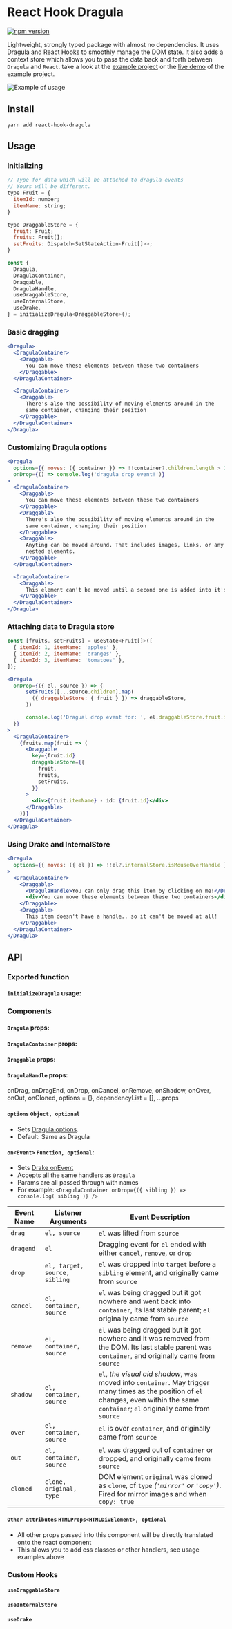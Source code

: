 # React Hook Dragula

[![npm version](https://badge.fury.io/js/react-hook-dragula.svg)](https://badge.fury.io/js/react-hook-dragula)

Lightweight, strongly typed package with almost no dependencies. It uses
Dragula and React Hooks to smoothly manage the DOM state. It also adds a
context store which allows you to pass the data back and forth between
`Dragula` and `React`.  take a look at the [example project]() or the [live
demo]() of the example project.

![Example of usage]()

## Install
```
yarn add react-hook-dragula
```

## Usage

### Initializing

```jsx
// Type for data which will be attached to dragula events
// Yours will be different.
type Fruit = {
  itemId: number;
  itemName: string;
}

type DraggableStore = {
  fruit: Fruit;
  fruits: Fruit[];
  setFruits: Dispatch<SetStateAction<Fruit[]>>;
}

const {
  Dragula,
  DragulaContainer,
  Draggable,
  DragulaHandle,
  useDraggableStore,
  useInternalStore,
  useDrake,
} = initializeDragula<DraggableStore>();
```

### Basic dragging

```jsx
<Dragula>
  <DragulaContainer>
    <Draggable>
      You can move these elements between these two containers
    </Draggable>
  </DragulaContainer>

  <DragulaContainer>
    <Draggable>
      There's also the possibility of moving elements around in the
      same container, changing their position
    </Draggable>
  </DragulaContainer>
</Dragula>
```

### Customizing Dragula options

```jsx
<Dragula
  options={{ moves: ({ container }) => !!container?.children.length > 1 }}
  onDrop={() => console.log('dragula drop event!')}
>
  <DragulaContainer>
    <Draggable>
      You can move these elements between these two containers
    </Draggable>
    <Draggable>
      There's also the possibility of moving elements around in the
      same container, changing their position
    </Draggable>
    <Draggable>
      Anyting can be moved around. That includes images, links, or any other
      nested elements.
    </Draggable>
  </DragulaContainer>

  <DragulaContainer>
    <Draggable>
      This element can't be moved until a second one is added into it's container
    </Draggable>
  </DragulaContainer>
</Dragula>
```


### Attaching data to Dragula store

```jsx
const [fruits, setFruits] = useState<Fruit[]>([
  { itemId: 1, itemName: 'apples' },
  { itemId: 2, itemName: 'oranges' },
  { itemId: 3, itemName: 'tomatoes' },
]);

<Dragula
  onDrop={({ el, source }) => {
      setFruits([...source.children].map(
        ({ draggableStore: { fruit } }) => draggableStore,
      ))

      console.log('Dragual drop event for: ', el.draggableStore.fruit.itemName)
  }}
>
  <DragulaContainer>
    {fruits.map(fruit => (
      <Draggable
        key={fruit.id}
        draggableStore={{
          fruit,
          fruits,
          setFruits,
        }}
      >
        <div>{fruit.itemName} - id: {fruit.id}</div>
      </Draggable>
    ))}
  </DragulaContainer>
</Dragula>
```

### Using Drake and InternalStore
```jsx
<Dragula
  options={{ moves: ({ el }) => !!el?.internalStore.isMouseOverHandle }}
>
  <DragulaContainer>
    <Draggable>
      <DragulaHandle>You can only drag this item by clicking on me!</DragulaHandle>
      <div>You can move these elements between these two containers</div>
    </Draggable>
    <Draggable>
      This item doesn't have a handle.. so it can't be moved at all!
    </Draggable>
  </DragulaContainer>
</Dragula>
```


## API

### Exported function
#### `initializeDragula` usage:

### Components
#### `Dragula` props:
#### `DragulaContainer` props:
#### `Draggable` props:
#### `DragulaHandle` props:

  onDrag,
  onDragEnd,
  onDrop,
  onCancel,
  onRemove,
  onShadow,
  onOver,
  onOut,
  onCloned,
  options = {},
  dependencyList = [],
  ...props
#### `options` `Object, optional`
- Sets [Dragula options](https://github.com/bevacqua/dragula#usage). 
- Default: Same as Dragula

#### `on<Event>` `Function, optional`:
- Sets [Drake onEvent](https://github.com/bevacqua/dragula/blob/master/readme.markdown#drakeon-events)
- Accepts all the same handlers as `Dragula`
- Params are all passed through with names
- For example: `<DragulaContainer onDrop={({ sibling }) => console.log( sibling )} />`

Event Name | Listener Arguments               | Event Description
-----------|----------------------------------|-------------------------------------------------------------------------------------
`drag`     | `el, source`                     | `el` was lifted from `source`
`dragend`  | `el`                             | Dragging event for `el` ended with either `cancel`, `remove`, or `drop`
`drop`     | `el, target, source, sibling`    | `el` was dropped into `target` before a `sibling` element, and originally came from `source`
`cancel`   | `el, container, source`          | `el` was being dragged but it got nowhere and went back into `container`, its last stable parent; `el` originally came from `source`
`remove`   | `el, container, source`          | `el` was being dragged but it got nowhere and it was removed from the DOM. Its last stable parent was `container`, and originally came from `source`
`shadow`   | `el, container, source`          | `el`, _the visual aid shadow_, was moved into `container`. May trigger many times as the position of `el` changes, even within the same `container`; `el` originally came from `source`
`over`     | `el, container, source`          | `el` is over `container`, and originally came from `source`
`out`      | `el, container, source`          | `el` was dragged out of `container` or dropped, and originally came from `source`
`cloned`   | `clone, original, type`          | DOM element `original` was cloned as `clone`, of `type` _(`'mirror'` or `'copy'`)_. Fired for mirror images and when `copy: true`

#### `Other attributes`  `HTMLProps<HTMLDivElement>, optional`
- All other props passed into this component will be directly translated onto the react component
- This allows you to add css classes or other handlers, see usage examples above

### Custom Hooks
#### `useDraggableStore`
#### `useInternalStore`
#### `useDrake`
